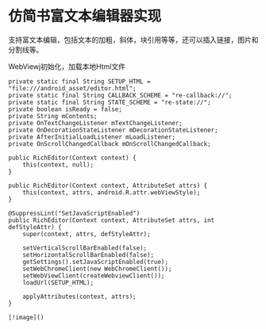 # 仿简书富文本编辑器实现
支持富文本编辑，包括文本的加粗，斜体，块引用等等，还可以插入链接，图片和分割线等。

WebViewj初始化，加载本地Html文件

  
    private static final String SETUP_HTML = "file:///android_asset/editor.html";
    private static final String CALLBACK_SCHEME = "re-callback://";
    private static final String STATE_SCHEME = "re-state://";
    private boolean isReady = false;
    private String mContents;
    private OnTextChangeListener mTextChangeListener;
    private OnDecorationStateListener mDecorationStateListener;
    private AfterInitialLoadListener mLoadListener;
    private OnScrollChangedCallback mOnScrollChangedCallback;

    public RichEditor(Context context) {
        this(context, null);
    }

    public RichEditor(Context context, AttributeSet attrs) {
        this(context, attrs, android.R.attr.webViewStyle);
    }

    @SuppressLint("SetJavaScriptEnabled")
    public RichEditor(Context context, AttributeSet attrs, int defStyleAttr) {
        super(context, attrs, defStyleAttr);

        setVerticalScrollBarEnabled(false);
        setHorizontalScrollBarEnabled(false);
        getSettings().setJavaScriptEnabled(true);
        setWebChromeClient(new WebChromeClient());
        setWebViewClient(createWebviewClient());
        loadUrl(SETUP_HTML);

        applyAttributes(context, attrs);
    }
    
    [!image]()
    
    
    
   
